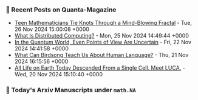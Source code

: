 ### 📝 Recent Posts on Quanta-Magazine
<!-- quanta starts -->
* <a href="https://www.quantamagazine.org/teen-mathematicians-tie-knots-through-a-mind-blowing-fractal-20241126/">Teen Mathematicians Tie Knots Through a Mind-Blowing Fractal</a> - Tue, 26 Nov 2024 15:00:08 +0000
* <a href="https://www.quantamagazine.org/what-is-distributed-computing-20241125/">What Is Distributed Computing?</a> - Mon, 25 Nov 2024 14:49:44 +0000
* <a href="https://www.quantamagazine.org/in-the-quantum-world-even-points-of-view-are-uncertain-20241122/">In the Quantum World, Even Points of View Are Uncertain</a> - Fri, 22 Nov 2024 14:41:58 +0000
* <a href="https://www.quantamagazine.org/what-can-birdsong-teach-us-about-human-language-20241121/">What Can Birdsong Teach Us About Human Language?</a> - Thu, 21 Nov 2024 16:15:56 +0000
* <a href="https://www.quantamagazine.org/all-life-on-earth-today-descended-from-a-single-cell-meet-luca-20241120/">All Life on Earth Today Descended From a Single Cell. Meet LUCA.</a> - Wed, 20 Nov 2024 15:10:40 +0000
<!-- quanta ends -->

### 📝 Today's Arxiv Manuscripts under ``math.NA``
<!-- arxiv-math-na starts -->

<!-- arxiv-math-na ends -->

